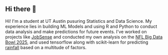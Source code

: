 ## Hi there 👋

Hi! I'm a student at UT Austin pusuring Statistics and Data Science. My experience lies in building ML Models and using R and Python to conduct data analysis and make predictions for future events. I've worked on projects like [JobSense](https://github.com/texasluminescence/job-trend-analyzer/) and conducted my own analysis on the [NFL Big Data Bowl 2025](https://github.com/ygnewyork/NFLDataBowl2025), and used tensorflow along with scikit-learn for predicting [rainfall](https://github.com/ygnewyork/binary_rainfall_model) based on a multitude of factors.
<!--
**ygnewyork/ygnewyork** is a ✨ _special_ ✨ repository because its `README.md` (this file) appears on your GitHub profile.

Here are some ideas to get you started:

- 🔭 I’m currently working on ...
- 🌱 I’m currently learning ...
- 👯 I’m looking to collaborate on ...
- 🤔 I’m looking for help with ...
- 💬 Ask me about ...
- 📫 How to reach me: ...
- 😄 Pronouns: ...
- ⚡ Fun fact: ...
-->
